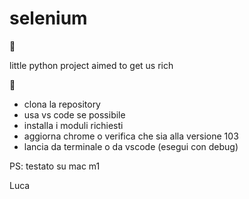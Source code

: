 # selenium

🤑

little python project aimed to get us rich 

🤑


- clona la repository
- usa vs code se possibile
- installa i moduli richiesti
- aggiorna chrome o verifica che sia alla versione 103
- lancia da terminale o da vscode (esegui con debug)


PS: testato su mac m1

Luca


